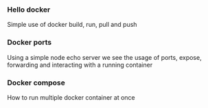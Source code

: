### Hello docker
Simple use of docker build, run, pull and push

### Docker ports
Using a simple node echo server we see the usage of ports, expose, forwarding and interacting with a running container

### Docker compose
How to run multiple docker container at once